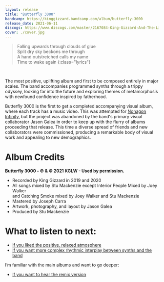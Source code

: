 ```yaml
---
layout: release
title: "Butterfly 3000"
bandcamp: https://kinggizzard.bandcamp.com/album/butterfly-3000
release_date: 2021-06-11
discogs: https://www.discogs.com/master/2167084-King-Gizzard-And-The-Lizard-Wizard-Butterfly-3000
cover: ./cover.jpg
---
```


> Falling upwards through clouds of glue  
> Split dry sky beckons me through  
> A hand outstretched calls my name  
> Time to wake again
{:class="lyrics"}
<br>

The most positive, uplifting album and first to be composed entirely in major scales. The band accompanies programmed synths through a trippy odyssey, looking far into the future and exploring themes of metamorphosis with newfound confidence inspired by fatherhood.

Butterfly 3000 is the first to get a completed accompanying visual album, where each track has a music video. This was attempted for [Nonagon Infinity](../nonagon-infinity), but the project was abandoned by the band's primary visual collaborator Jason Galea in order to keep up with the flurry of albums proceeding that release. This time a diverse spread of friends and new collaborators were commissioned, producing a remarkable body of visual work and appealing to new demographics.

# Album Credits 

**Butterfly 3000 - ℗ & © 2021 KGLW - Used by permission.**

* Recorded by King Gizzard in 2019 and 2020
* All songs mixed by Stu Mackenzie except Interior People Mixed by Joey Walker  
 and Catching Smoke mixed by Joey Walker and Stu Mackenzie  
* Mastered by Joseph Carra
* Artwork, photography, and layout by Jason Galea
* Produced by Stu Mackenzie

# What to listen to next:

*   [If you liked the positive, relaxed atmosphere](../paper-mache-dream-balloon)
*   [If you want more complex rhythmic interplay between synths and the band](../polygondwanaland)

I’m familiar with the main albums and want to go deeper: 

*   [If you want to hear the remix version](../butterfly-3001)
